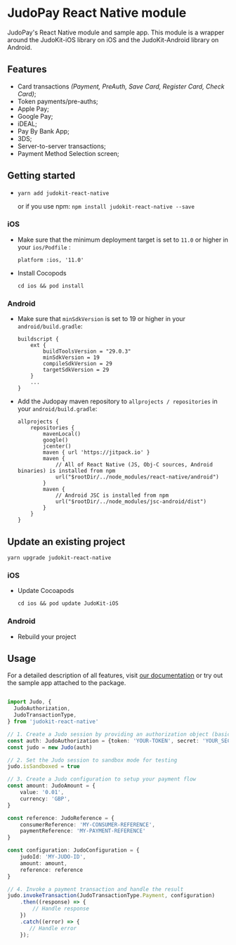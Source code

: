 # JudoPay React Native module

JudoPay's React Native module and sample app. This module is a wrapper around the JudoKit-iOS library on iOS and the JudoKit-Android library on Android.

## Features

- Card transactions *(Payment, PreAuth, Save Card, Register Card, Check Card)*;
- Token payments/pre-auths;
- Apple Pay;
- Google Pay;
- iDEAL;
- Pay By Bank App;
- 3DS;
- Server-to-server transactions;
- Payment Method Selection screen;

## Getting started

-   `yarn add judokit-react-native`

    or if you use npm: `npm install judokit-react-native --save`

### iOS

-   Make sure that the minimum deployment target is set to `11.0` or higher in your `ios/Podfile` :

    `platform :ios, '11.0'`

-   Install Cocopods

    `cd ios && pod install`

### Android

-   Make sure that `minSdkVersion` is set to 19 or higher in your `android/build.gradle`:

    ```
    buildscript {
        ext {
            buildToolsVersion = "29.0.3"
            minSdkVersion = 19
            compileSdkVersion = 29
            targetSdkVersion = 29
        }
        ...
    }
    ```

-   Add the Judopay maven repository to `allprojects / repositories` in your `android/build.gradle`:

    ```
    allprojects {
        repositories {
            mavenLocal()
            google()
            jcenter()
            maven { url 'https://jitpack.io' }
            maven {
                // All of React Native (JS, Obj-C sources, Android binaries) is installed from npm
                url("$rootDir/../node_modules/react-native/android")
            }
            maven {
                // Android JSC is installed from npm
                url("$rootDir/../node_modules/jsc-android/dist")
            }
        }
    }

    ```

## Update an existing project

`yarn upgrade judokit-react-native`

### iOS

-   Update Cocoapods

    `cd ios && pod update JudoKit-iOS`

### Android

- Rebuild your project

## Usage

For a detailed description of all features, visit [our documentation](https://docs.judopay.com/) or try out the sample app attached to the package.

```ts

import Judo, {
  JudoAuthorization,
  JudoTransactionType,
} from 'judokit-react-native'

// 1. Create a Judo session by providing an authorization object (basic or session)
const auth: JudoAuthorization = {token: 'YOUR-TOKEN', secret: 'YOUR_SECRET'}
const judo = new Judo(auth)

// 2. Set the Judo session to sandbox mode for testing
judo.isSandboxed = true

// 3. Create a Judo configuration to setup your payment flow
const amount: JudoAmount = {
    value: '0.01',
    currency: 'GBP',
}

const reference: JudoReference = {
    consumerReference: 'MY-CONSUMER-REFERENCE',
    paymentReference: 'MY-PAYMENT-REFERENCE'
}

const configuration: JudoConfiguration = {
    judoId: 'MY-JUDO-ID',
    amount: amount,
    reference: reference
}

// 4. Invoke a payment transaction and handle the result
judo.invokeTransaction(JudoTransactionType.Payment, configuration)
    .then((response) => {
        // Handle response
    })
    .catch((error) => {
       // Handle error
    });
```
